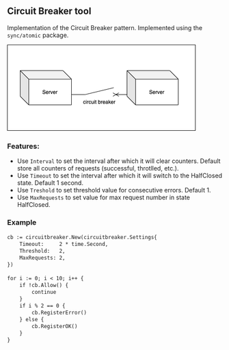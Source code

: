 ## Circuit Breaker tool
Implementation of the Circuit Breaker pattern. Implemented using the `sync/atomic` package.

![Circuit Breaker scheme](https://github.com/leonidkit/circuitbreaker/blob/master/circuitbreaker.png?raw=true)

### Features:
* Use `Interval` to set the interval after which it will clear counters. Default store all counters of requests (successful, throtlled, etc.).
* Use `Timeout` to set the interval after which it will switch to the HalfClosed state. Default 1 second.
* Use `Treshold` to set threshold value for consecutive errors. Default 1.
* Use `MaxRequests` to set value for max request number in state HalfClosed.

### Example
```
cb := circuitbreaker.New(circuitbreaker.Settings{
    Timeout:     2 * time.Second,
    Threshold:   2,
    MaxRequests: 2,
})

for i := 0; i < 10; i++ {
    if !cb.Allow() {
        continue
    }
    if i % 2 == 0 {
        cb.RegisterError()
    } else {
        cb.RegisterOK()
    }
}
```